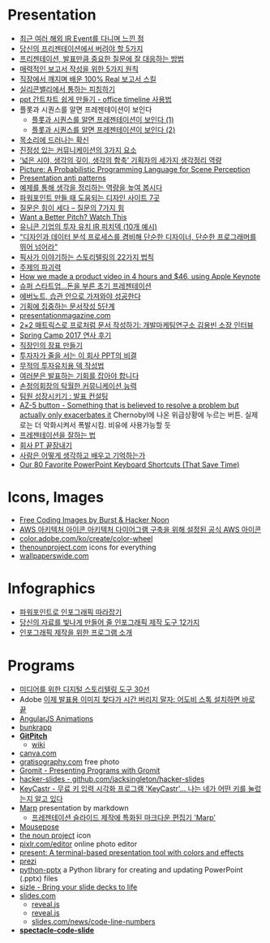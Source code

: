 Presentation
============
* [최근 여러 해외 IR Event를 다니며 느낀 점](http://www.venturesquare.net/562850)
* [당신의 프리젠테이션에서 버려야 할 5가지](http://ppss.kr/archives/35732)
* [프리젠테이션, 발표만큼 중요한 질문에 잘 대응하는 방법](http://ppss.kr/archives/36551)
* [매력적인 보고서 작성을 위한 5가지 원칙](http://ppss.kr/archives/37247)
* [직장에서 깨지며 배운 100% Real 보고서 스킬](https://brunch.co.kr/@lovewant/49)
* [실리콘밸리에서 통하는 피칭하기](http://www.venturesquare.net/578109)
* [ppt 간트차트 쉽게 만들기 - office timeline 사용법](http://blog.naver.com/chowin21/220326053200)
* 플롯과 시퀀스를 알면 프레젠테이션이 보인다
  * [플롯과 시퀀스를 알면 프레젠테이션이 보인다 (1)](http://ppss.kr/archives/42701)
  * [플롯과 시퀀스를 알면 프레젠테이션이 보인다 (2)](http://ppss.kr/archives/38185)
* [목소리에 드러나는 확신](http://newspeppermint.com/2015/05/13/m-confidence/)
* [진정성 있는 커뮤니케이션의 3가지 요소](http://ppss.kr/archives/19940)
* [‘넓은 시야, 생각의 깊이, 생각의 함축’ 기획자의 세가지 생각정리 역량](http://platum.kr/archives/16111)
* [Picture: A Probabilistic Programming Language for Scene Perception](http://www.cv-foundation.org/openaccess/content_cvpr_2015/papers/Kulkarni_Picture_A_Probabilistic_2015_CVPR_paper.pdf)
* [Presentation anti patterns](http://www.troyhunt.com/2015/06/speaker-style-bingo-10-presentation.html)
* [예제를 통해 생각을 정리하는 역량을 높여 봅시다](http://ppss.kr/archives/33568)
* [파워포인트 만들 때 도움되는 디자인 사이트 7곳](http://ppss.kr/archives/37434)
* [질문은 힘이 세다 – 질문의 7가지 힘](http://ppss.kr/archives/48428)
* [Want a Better Pitch? Watch This](https://medium.com/firm-narrative/want-a-better-pitch-watch-this-328b95c2fd0b)
* [유니콘 기업의 투자 유치 IR 피치덱 (10개 예시)](https://yeonlab.com/pitchdeck/)
* [“디자인과 데이터 분석 프로세스를 겸비해 단순한 디자이너, 단순한 프로그래머를 뛰어 넘어라”](http://www.venturesquare.net/595001)
* [픽사가 이야기하는 스토리텔링의 22가지 법칙](http://ppss.kr/archives/55271)
* [주제의 파괴력](http://ppss.kr/archives/56624)
* [How we made a product video in 4 hours and $46, using Apple Keynote](http://blog.weld.io/post/130468091870/how-we-made-a-product-video-in-keynote)
* [슈퍼 스타트업…돈을 부른 초기 프레젠테이션](http://techholic.co.kr/archives/41033)
* [에버노트, 습관 안으로 가져와야 성공한다](http://ppss.kr/archives/59152)
* [기획에 집중하는 문서작성 5단계](http://ppss.kr/archives/59150)
* [presentationmagazine.com](https://www.presentationmagazine.com/)
* [2×2 매트릭스로 프로처럼 문서 작성하기: 개발마케팅연구소 김용빈 소장 인터뷰](http://1boon.daum.net/ppss/5907148f6a8e510001e299fc)
* [Spring Camp 2017 연사 후기](http://blog.woniper.net/344)
* [직장인의 장표 만들기](https://brunch.co.kr/@hyungsukkim/70)
* [투자자가 줄을 서는 이 회사 PPT의 비결](http://naver.me/xzk4DqIC)
* [무적의 투자유치용 덱 작성법](http://bridge.500startups.co.kr/%EB%AC%B4%EC%A0%81%EC%9D%98-%ED%88%AC%EC%9E%90%EC%9C%A0%EC%B9%98%EC%9A%A9-%EB%8D%B1-%EC%9E%91%EC%84%B1%EB%B2%95/)
* [여러분은 발표하는 기회를 잡아야 합니다](http://aerosky.tistory.com/entry/%EC%97%AC%EB%9F%AC%EB%B6%84%EC%9D%80-%EB%B0%9C%ED%91%9C%ED%95%98%EB%8A%94-%EA%B8%B0%ED%9A%8C%EB%A5%BC-%EC%9E%A1%EC%95%84%EC%95%BC-%ED%95%A9%EB%8B%88%EB%8B%A4)
* [손정의회장의 탁월한 커뮤니케이션 능력](https://estimastory.com/2019/08/15/sonsvf2/)
* [팀원 성장시키기 : 발표 컨설팅](https://zzsza.github.io/diary/2019/10/20/helping-presentation/)
* [AZ-5 button - Something that is believed to resolve a problem but actually only exacerbates it](https://www.urbandictionary.com/define.php?term=AZ-5%20button) Chernobyl에 나온 위급상황에 누르는 버튼. 실제로는 더 악화시켜서 폭발시킴. 비유에 사용가능할 듯
* [프레젠테이션을 잘하는 법](https://ppss.kr/archives/207368)
* [회사 PT 끝장내기](https://www.andrewahn.co/product/prepping-exec-presenation/)
* [사람은 어떻게 생각하고 배우고 기억하는가](https://jhrogue.blogspot.com/2020/06/blog-post.html)
* [Our 80 Favorite PowerPoint Keyboard Shortcuts (That Save Time)](https://nutsandboltsspeedtraining.com/powerpoint-tutorials/80-favorite-powerpoint-keyboard-shortcuts/)

# Icons, Images
* [Free Coding Images by Burst & Hacker Noon](https://hackernoon.com/coding-images-cc6e6d68661e)
* [AWS 아키텍처 아이콘 아키텍처 다이어그램 구축을 위해 설정된 공식 AWS 아이콘](https://aws.amazon.com/ko/architecture/icons/)
* [color.adobe.com/ko/create/color-wheel](https://color.adobe.com/ko/create/color-wheel/)
* [thenounproject.com](http://thenounproject.com/) icons for everything
* [wallpaperswide.com](http://wallpaperswide.com/)

# Infographics
* [파워포인트로 인포그래픽 따라잡기](http://ppss.kr/archives/39000)
* [당신의 자료를 빛나게 만들어 줄 인포그래픽 제작 도구 12가지](http://trendw.kr/design/201405/12427.t1m)
* [인포그래픽 제작을 위한 프로그램 소개](http://snsrp.com/18)

# Programs
* [미디어를 위한 디지털 스토리텔링 도구 30선](http://www.bloter.net/archives/262776)
* Adobe [이제 발표용 이미지 찾다가 시간 버리지 말자: 어도비 스톡 설치하면 바로 끝](https://ppss.kr/archives/216439)
* [AngularJS Animations](http://www.yearofmoo.com/animation-presentation/#/)
* [bunkrapp](http://bunkrapp.com/)
* [**GitPitch**](https://gitpitch.com/)
  * [wiki](https://github.com/gitpitch/gitpitch/wiki)
* [canva.com](https://www.canva.com)
* [gratisography.com](https://gratisography.com/) free photo
* [Gromit - Presenting Programs with Gromit](http://www.home.unix-ag.org/simon/gromit/)
* [hacker-slides - github.com/jacksingleton/hacker-slides](https://github.com/jacksingleton/hacker-slides)
* [KeyCastr - 무료 키 입력 시각화 프로그램 'KeyCastr'... 나는 네가 어떤 키를 눌렀는지 알고 있다](http://macnews.tistory.com/2552)
* [Marp](https://yhatt.github.io/marp/) presentation by markdown
  * [프레젠테이션 슬라이드 제작에 특화된 마크다운 편집기 'Marp'](http://macnews.tistory.com/4658)
* [Mousepose](http://bedreams.tistory.com/46)
* [the noun project](https://thenounproject.com/) icon
* [pixlr.com/editor](https://pixlr.com/editor/) online photo editor
* [present: A terminal-based presentation tool with colors and effects](https://github.com/vinayak-mehta/present)
* [prezi](https://prezi.com/)
* [python-pptx](http://python-pptx.readthedocs.io) a Python library for creating and updating PowerPoint (.pptx) files
* [sizle - Bring your slide decks to life](https://sizle.io/)
* [slides.com](http://slides.com/)
  * [reveal.js](http://lab.hakim.se/reveal-js/)
  * [reveal.js](https://github.com/hakimel/reveal.js)
  * [slides.com/news/code-line-numbers](https://slides.com/news/code-line-numbers/)
* [**spectacle-code-slide**](https://github.com/thejameskyle/spectacle-code-slide)
